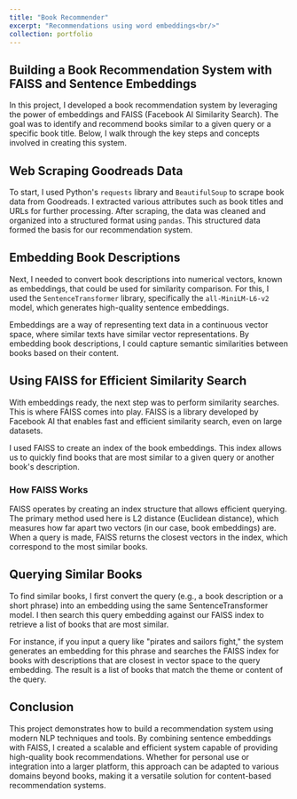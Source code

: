 ```yaml
---
title: "Book Recommender"
excerpt: "Recommendations using word embeddings<br/>"
collection: portfolio
---
```



## Building a Book Recommendation System with FAISS and Sentence Embeddings

In this project, I developed a book recommendation system by leveraging the power of embeddings and FAISS (Facebook AI Similarity Search). The goal was to identify and recommend books similar to a given query or a specific book title. Below, I walk through the key steps and concepts involved in creating this system.

## Web Scraping Goodreads Data

To start, I used Python's `requests` library and `BeautifulSoup` to scrape book data from Goodreads. I extracted various attributes such as book titles and URLs for further processing. After scraping, the data was cleaned and organized into a structured format using `pandas`. This structured data formed the basis for our recommendation system.

## Embedding Book Descriptions

Next, I needed to convert book descriptions into numerical vectors, known as embeddings, that could be used for similarity comparison. For this, I used the `SentenceTransformer` library, specifically the `all-MiniLM-L6-v2` model, which generates high-quality sentence embeddings.

Embeddings are a way of representing text data in a continuous vector space, where similar texts have similar vector representations. By embedding book descriptions, I could capture semantic similarities between books based on their content.

## Using FAISS for Efficient Similarity Search

With embeddings ready, the next step was to perform similarity searches. This is where FAISS comes into play. FAISS is a library developed by Facebook AI that enables fast and efficient similarity search, even on large datasets.

I used FAISS to create an index of the book embeddings. This index allows us to quickly find books that are most similar to a given query or another book's description.

### How FAISS Works

FAISS operates by creating an index structure that allows efficient querying. The primary method used here is L2 distance (Euclidean distance), which measures how far apart two vectors (in our case, book embeddings) are. When a query is made, FAISS returns the closest vectors in the index, which correspond to the most similar books.

## Querying Similar Books

To find similar books, I first convert the query (e.g., a book description or a short phrase) into an embedding using the same SentenceTransformer model. I then search this query embedding against our FAISS index to retrieve a list of books that are most similar.

For instance, if you input a query like "pirates and sailors fight," the system generates an embedding for this phrase and searches the FAISS index for books with descriptions that are closest in vector space to the query embedding. The result is a list of books that match the theme or content of the query.

## Conclusion

This project demonstrates how to build a recommendation system using modern NLP techniques and tools. By combining sentence embeddings with FAISS, I created a scalable and efficient system capable of providing high-quality book recommendations. Whether for personal use or integration into a larger platform, this approach can be adapted to various domains beyond books, making it a versatile solution for content-based recommendation systems.
